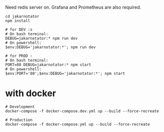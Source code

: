 Need redis server on.
Grafana and Prometheus are also required.

```
cd jakarnotator
npm install

# for DEV :s
# On bash terminal:
DEBUG=jakarnotator:* npm run dev
# On powershell:
$env:DEBUG='jakarnotator:*'; npm run dev

# for PROD :
# On bash terminal:
PORT=80 DEBUG=jakarnotator:* npm start
# On powershell:
$env:PORT='80';$env:DEBUG='jakarnotator:*'; npm start
```

# with docker
```
# Development
docker-compose -f docker-compose.dev.yml up --build --force-recreate

# Production
docker-compose -f docker-compose.yml up --build --force-recreate
```
